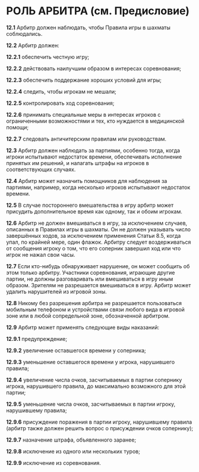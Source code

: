 # РОЛЬ АРБИТРА (см. Предисловие)

**12.1** Арбитр должен наблюдать, чтобы Правила игры в шахматы соблюдались.

**12.2** Арбитр должен:

**12.2.1** обеспечить честную игру;

**12.2.2** действовать наилучшим образом в интересах соревнования;

**12.2.3** обеспечить поддержание хороших условий для игры;

**12.2.4** следить, чтобы игрокам не мешали;

**12.2.5** контролировать ход соревнования;

**12.2.6** принимать специальные меры в интересах игроков с ограниченными возможностями и тех, кто нуждается в медицинской помощи;

**12.2.7** следовать античитерским правилам или руководствам.

**12.3** Арбитр должен наблюдать за партиями, особенно тогда, когда игроки испытывают недостаток времени, обеспечивать исполнение принятых им решений, и налагать штрафы на игроков в соответствующих случаях.

**12.4** Арбитр может назначить помощников для наблюдения за партиями, например, когда несколько игроков испытывают недостаток времени.

**12.5** В случае постороннего вмешательства в игру арбитр может присудить дополнительное время как одному, так и обоим игрокам.

**12.6** Арбитр не должен вмешиваться в игру, за исключением случаев, описанных в Правилах игры в шахматы. Он не должен указывать число завершённых ходов, за исключением применения Статьи 8.5, когда упал, по крайней мере, один флажок. Арбитру следует воздерживаться от сообщения игроку о том, что его соперник завершил ход или что игрок не нажал свои часы.

**12.7** Если кто-нибудь обнаруживает нарушение, он может сообщить об этом только арбитру. Участники соревнования, играющие другие партии, не должны разговаривать или вмешиваться в игру иным образом. Зрителям не разрешается вмешиваться в игру. Арбитр может удалить нарушителей из игровой зоны.

**12.8** Никому без разрешения арбитра не разрешается пользоваться мобильным телефоном и устройствами связи любого вида в игровой зоне или в любой сопредельной зоне, обозначенной арбитром.

**12.9** Арбитр может применять следующие виды наказаний:

**12.9.1** предупреждение;

**12.9.2** увеличение оставшегося времени у соперника;

**12.9.3** уменьшение оставшегося времени у игрока, нарушившего правила;

**12.9.4** увеличение числа очков, засчитываемых в партии сопернику игрока, нарушившего правила, до максимально возможного для этой партии;

**12.9.5** уменьшение числа очков, засчитываемых в партии игроку, нарушившему правила;

**12.9.6** присуждение поражения в партии игроку, нарушившему правила (арбитр также должен решить вопрос о присуждении очков сопернику);

**12.9.7** назначение штрафа, объявленного заранее;

**12.9.8** исключение из одного или нескольких туров;

**12.9.9** исключение из соревнования.
